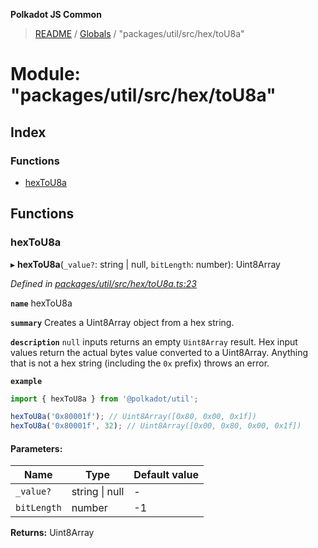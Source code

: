 **Polkadot JS Common**

> [README](../README.md) / [Globals](../globals.md) / "packages/util/src/hex/toU8a"

# Module: "packages/util/src/hex/toU8a"

## Index

### Functions

* [hexToU8a](_packages_util_src_hex_tou8a_.md#hextou8a)

## Functions

### hexToU8a

▸ **hexToU8a**(`_value?`: string \| null, `bitLength`: number): Uint8Array

*Defined in [packages/util/src/hex/toU8a.ts:23](https://github.com/polkadot-js/common/blob/13ae8665/packages/util/src/hex/toU8a.ts#L23)*

**`name`** hexToU8a

**`summary`** Creates a Uint8Array object from a hex string.

**`description`** 
`null` inputs returns an empty `Uint8Array` result. Hex input values return the actual bytes value converted to a Uint8Array. Anything that is not a hex string (including the `0x` prefix) throws an error.

**`example`** 
<BR>

```javascript
import { hexToU8a } from '@polkadot/util';

hexToU8a('0x80001f'); // Uint8Array([0x80, 0x00, 0x1f])
hexToU8a('0x80001f', 32); // Uint8Array([0x00, 0x80, 0x00, 0x1f])
```

#### Parameters:

Name | Type | Default value |
------ | ------ | ------ |
`_value?` | string \| null | - |
`bitLength` | number | -1 |

**Returns:** Uint8Array
